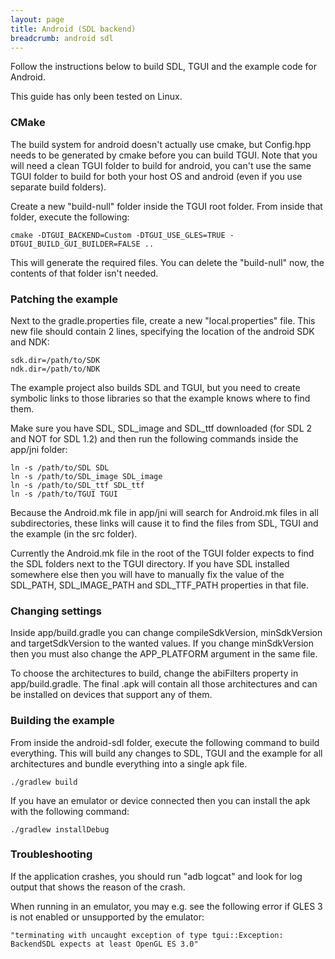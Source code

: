 ```yaml
---
layout: page
title: Android (SDL backend)
breadcrumb: android sdl
---
```


Follow the instructions below to build SDL, TGUI and the example code for Android.

This guide has only been tested on Linux.


### CMake

The build system for android doesn't actually use cmake, but Config.hpp needs to be generated by cmake before you can build TGUI. Note that you will need a clean TGUI folder to build for android, you can't use the same TGUI folder to build for both your host OS and android (even if you use separate build folders).

Create a new "build-null" folder inside the TGUI root folder. From inside that folder, execute the following:
```
cmake -DTGUI_BACKEND=Custom -DTGUI_USE_GLES=TRUE -DTGUI_BUILD_GUI_BUILDER=FALSE ..
```

This will generate the required files. You can delete the "build-null" now, the contents of that folder isn't needed.


### Patching the example

Next to the gradle.properties file, create a new "local.properties" file. This new file should contain 2 lines, specifying the location of the android SDK and NDK:
```
sdk.dir=/path/to/SDK
ndk.dir=/path/to/NDK
```

The example project also builds SDL and TGUI, but you need to create symbolic links to those libraries so that the example knows where to find them.

Make sure you have SDL, SDL\_image and SDL\_ttf downloaded (for SDL 2 and NOT for SDL 1.2) and then run the following commands inside the app/jni folder:
```
ln -s /path/to/SDL SDL
ln -s /path/to/SDL_image SDL_image
ln -s /path/to/SDL_ttf SDL_ttf
ln -s /path/to/TGUI TGUI
```

Because the Android.mk file in app/jni will search for Android.mk files in all subdirectories, these links will cause it to find the files from SDL, TGUI and the example (in the src folder).

Currently the Android.mk file in the root of the TGUI folder expects to find the SDL folders next to the TGUI directory. If you have SDL installed somewhere else then you will have to manually fix the value of the SDL\_PATH, SDL\_IMAGE\_PATH and SDL\_TTF\_PATH properties in that file.


### Changing settings

Inside app/build.gradle you can change compileSdkVersion, minSdkVersion and targetSdkVersion to the wanted values. If you change minSdkVersion then you must also change the APP\_PLATFORM argument in the same file.

To choose the architectures to build, change the abiFilters property in app/build.gradle. The final .apk will contain all those architectures and can be installed on devices that support any of them.


### Building the example

From inside the android-sdl folder, execute the following command to build everything. This will build any changes to SDL, TGUI and the example for all architectures and bundle everything into a single apk file.
```
./gradlew build
```

If you have an emulator or device connected then you can install the apk with the following command:
```
./gradlew installDebug
```


### Troubleshooting

If the application crashes, you should run "adb logcat" and look for log output that shows the reason of the crash.

When running in an emulator, you may e.g. see the following error if GLES 3 is not enabled or unsupported by the emulator:
```
"terminating with uncaught exception of type tgui::Exception: BackendSDL expects at least OpenGL ES 3.0"
```
